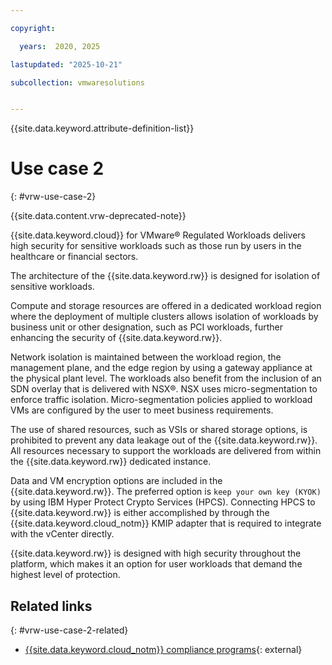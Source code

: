 ```yaml
---

copyright:

  years:  2020, 2025

lastupdated: "2025-10-21"

subcollection: vmwaresolutions


---
```


{{site.data.keyword.attribute-definition-list}}

# Use case 2
{: #vrw-use-case-2}



{{site.data.content.vrw-deprecated-note}}

{{site.data.keyword.cloud}} for VMware® Regulated Workloads delivers high security for sensitive workloads such as those run by users in the healthcare or financial sectors.

The architecture of the {{site.data.keyword.rw}} is designed for isolation of sensitive workloads.

Compute and storage resources are offered in a dedicated workload region where the deployment of multiple clusters allows isolation of workloads by business unit or other designation, such as PCI workloads, further enhancing the security of {{site.data.keyword.rw}}.

Network isolation is maintained between the workload region, the management plane, and the edge region by using a gateway appliance at the physical plant level. The workloads also benefit from the inclusion of an SDN overlay that is delivered with NSX®. NSX uses micro-segmentation to enforce traffic isolation. Micro-segmentation policies applied to workload VMs are configured by the user to meet business requirements.

The use of shared resources, such as VSIs or shared storage options, is prohibited to prevent any data leakage out of the {{site.data.keyword.rw}}. All resources necessary to support the workloads are delivered from within the {{site.data.keyword.rw}} dedicated instance.

Data and VM encryption options are included in the {{site.data.keyword.rw}}. The preferred option is `keep your own key (KYOK)` by using IBM Hyper Protect Crypto Services (HPCS). Connecting HPCS to {{site.data.keyword.rw}} is either accomplished by through the {{site.data.keyword.cloud_notm}} KMIP adapter that is required to integrate with the vCenter directly.

{{site.data.keyword.rw}} is designed with high security throughout the platform, which makes it an option for user workloads that demand the highest level of protection.

## Related links
{: #vrw-use-case-2-related}

* [{{site.data.keyword.cloud_notm}} compliance programs](https://www.ibm.com/products/cloud/compliance){: external}
